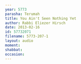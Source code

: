 ```yaml
---
year: 5773
parasha: Terumah
title: You Ain't Seen Nothing Yet
author: Rabbi Eliezer Hirsch
date: 2013-02-16
id: 57732071
filename: 5773-207-1
layout: audio
moment: 
shabbat: 
occasion: 
---
```

